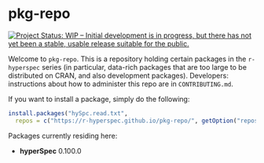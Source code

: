 # pkg-repo

[![Project Status: WIP – Initial development is in progress, but there has not yet been a stable, usable release suitable for the public.](https://www.repostatus.org/badges/latest/wip.svg)](https://www.repostatus.org/#wip)

Welcome to `pkg-repo`.  This is a repository holding certain packages in the `r-hyperspec` series (in particular, data-rich packages that are too large to be distributed on CRAN, and also development packages). Developers: instructions about how to administer this repo are in `CONTRIBUTING.md`.

If you want to install a package, simply do the following:

```r
install.packages("hySpc.read.txt",
  repos = c("https://r-hyperspec.github.io/pkg-repo/", getOption("repos")))
```

Packages currently residing here:

- **hyperSpec** 0.100.0
